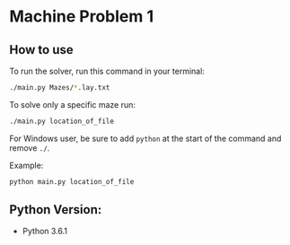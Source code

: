 # Machine Problem 1

## How to use

To run the solver, run this command in your terminal:

```bash
./main.py Mazes/*.lay.txt
```

To solve only a specific maze run:

```bash
./main.py location_of_file
```

For Windows user, be sure to add `python` at the start of the command and remove `./`.

Example:

```bash
python main.py location_of_file
```

## Python Version:

 - Python 3.6.1
